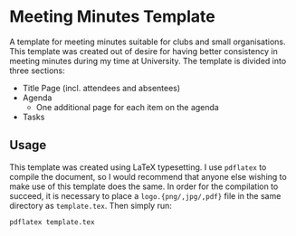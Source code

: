 # Meeting Minutes Template
A template for meeting minutes suitable for clubs and small organisations. This
template was created out of desire for having better consistency in meeting
minutes during my time at University. The template is divided into three
sections:

- Title Page (incl. attendees and absentees)
- Agenda
  - One additional page for each item on the agenda
- Tasks

## Usage
This template was created using LaTeX typesetting. I use `pdflatex` to compile
the document, so I would recommend that anyone else wishing to make use of this
template does the same. In order for the compilation to succeed, it is
necessary to place a `logo.{png/,jpg/,pdf}` file in the same directory as
`template.tex`. Then simply run:

`pdflatex template.tex`
